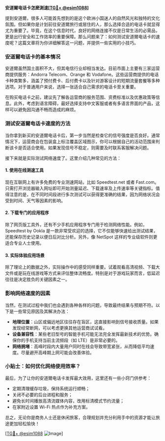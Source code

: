 **安道爾电话卡怎麽測速[[TG💪+ @esim1088](https://t.me/s/esim1088)]**

提到安道爾，很多人可能首先想到的是这个欧洲小国迷人的自然风光和独特的文化氛围。但如果你是计划前往安道爾旅行或居住的人，那么选择合适的电话卡就显得尤为重要了。毕竟，在这个信息时代，良好的网络连接不仅是日常生活的必需品，更是出行安全和工作效率的重要保障。那么问题来了：如何测试安道爾电话卡的速度呢？这篇文章将为你详细解答这一问题，并提供一些实用的小技巧。

### 安道爾电话卡的基本情况

安道爾虽然国土面积不大，但其电信行业却相当发达。目前市面上主要有三家运营商提供服务：Andorra Telecom、Orange 和 Vodafone。这些运营商提供的电话卡种类繁多，涵盖了预付费卡、后付费卡以及针对游客设计的短期流量套餐等多种选项。对于普通用户来说，选择一张适合自己需求的电话卡至关重要。

在购买电话卡之前，建议先了解各运营商的服务范围、资费标准以及优惠政策等信息。此外，考虑到语言障碍，最好选择支持中文客服或者有多语言界面的产品，这样可以避免因沟通不畅而造成的麻烦。

### 测试安道爾电话卡速度的方法

当你拿到新买的安道爾电话卡后，第一步当然是检查它的信号强度是否良好。通常情况下，运营商会在包装盒上标注覆盖区域图示，你可以根据自己的活动范围来判断该卡是否适合使用。如果发现信号不稳定，则需要及时联系客服解决问题。

接下来就是实际测试网络速度了。这里介绍几种常见的方法：

#### 1. 使用在线测速工具
现在互联网上有许多免费的专业测速网站，比如 Speedtest.net 或者 Fast.com。只需打开浏览器输入网址即可开始测量延迟、下载速率及上传速率等关键指标。值得注意的是，在不同时间段进行多次测试可以获得更准确的结果，因为网络状况会受到时间、天气等因素的影响。

#### 2. 下载专门的应用程序
除了网页版工具外，还有不少手机应用程序专门用于检测网络性能。例如，Speedtest by Ookla 是一款非常受欢迎的选择，它不仅能够快速给出测试结果，还能保存历史记录以便日后对比分析。另外，像 NetSpot 这样的专业级软件则更适合专业人士使用。

#### 3. 实际体验应用场景
除了理论上的数据之外，实际操作中的感受同样重要。试着观看高清视频、下载大文件或是玩在线游戏等方式来评估整体流畅度。特别是对于游戏玩家而言，低延迟往往是决定胜负的关键因素之一。

### 影响网络速度的因素

当然，在测试过程中我们也会遇到各种各样的问题，导致最终结果与预期不符。以下是一些常见原因及其解决办法：

- **地理位置**：山区或偏远地区往往存在盲区，这直接影响到信号接收质量。如果发现经常断网，可以考虑更换其他运营商试试看。
- **设备兼容性**：某些老旧型号的智能手机可能无法完全发挥最新技术的优势。确保你的手机支持当前主流频段（如 LTE）是非常必要的。
- **网络拥堵**：高峰时段内大量用户同时在线会导致带宽紧张，从而降低平均速度。尽量避开高峰期上网可能会改善体验。

### 小贴士：如何优化网络使用效率？

最后，为了让你的安道爾电话卡发挥最大效用，这里还有一些小窍门供参考：

- 定期清理缓存垃圾，保持系统运行顺畅；
- 关闭不必要的后台进程和服务；
- 避免长时间播放高清流媒体内容，改用标清模式节约流量；
- 在家附近设置 Wi-Fi 热点作为补充方案。

总之，无论你是商务人士还是休闲旅客，合理规划并充分利用手中的资源才能让旅途更加轻松愉快！

[[TG💪+ @esim1088](https://t.me/s/esim1088) ![Image](https://i.postimg.cc/4NQfJmqS/Snipaste-2025-05-13-00-14-12.png)]